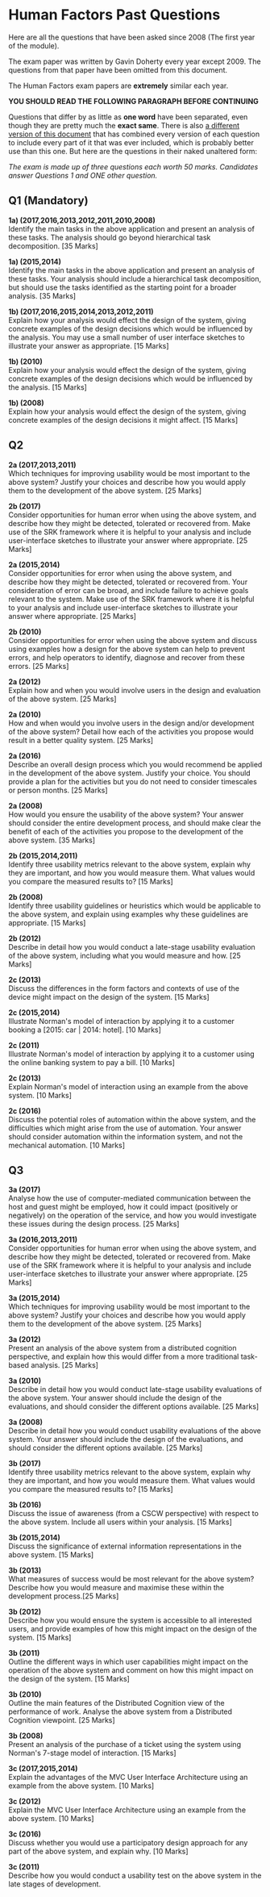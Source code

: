 
# Human Factors Past Questions

Here are all the questions that have been asked since 2008 (The first year of the module).

The exam paper was written by Gavin Doherty every year except 2009. The questions from that paper have been omitted from this document.

The Human Factors exam papers are **extremely** similar each year.

**YOU SHOULD READ THE FOLLOWING PARAGRAPH BEFORE CONTINUING**

Questions that differ by as little as **one word** have been separated, even though they are pretty much the **exact same**. There is also [a different version of this document](https://github.com/nating/trinity-cs-website/blob/master/assets/notes/fourth-year/human-factors/removed-duplicates-human-factors-questions.md) that has combined every version of each question to include every part of it that was ever included, which is probably better use than this one. But here are the questions in their naked unaltered form:

*The exam is made up of three questions each worth 50 marks. Candidates answer Questions 1 and ONE other question.*

## Q1 (Mandatory)

**1a) (2017,2016,2013,2012,2011,2010,2008)**  
Identify the main tasks in the above application and present an analysis of these tasks. The analysis should go beyond hierarchical task decomposition. [35 Marks]

**1a) (2015,2014)**  
Identify the main tasks in the above application and present an analysis of these tasks. Your analysis should include a hierarchical task decomposition, but should use the tasks identified as the starting point for a broader analysis. [35 Marks]

**1b) (2017,2016,2015,2014,2013,2012,2011)**  
Explain how your analysis would effect the design of the system, giving concrete examples of the design decisions which would be influenced by the analysis. You may use a small number of user interface sketches to illustrate your answer as appropriate. [15 Marks]

**1b) (2010)**  
Explain how your analysis would effect the design of the system, giving concrete examples of the design decisions which would be influenced by the analysis. [15 Marks]

**1b) (2008)**  
Explain how your analysis would effect the design of the system, giving concrete examples of the design decisions it might affect. [15 Marks]

## Q2

**2a (2017,2013,2011)**  
Which techniques for improving usability would be most important to the above system? Justify your choices and describe how you would apply them to the development of the above system. [25 Marks]

**2b (2017)**  
Consider opportunities for human error when using the above system, and describe how they might be detected, tolerated or recovered from. Make use of the SRK framework where it is helpful to your analysis and include user-interface sketches to illustrate your answer where appropriate. [25 Marks]

**2a (2015,2014)**  
Consider opportunities for error when using the above system, and describe how they might be detected, tolerated or recovered from. Your consideration of error can be broad, and include failure to achieve goals relevant to the system. Make use of the SRK framework where it is helpful to your analysis and include user-interface sketches to illustrate your answer where appropriate. [25 Marks]

**2b (2010)**  
Consider opportunities for error when using the above system and discuss using examples how a design for the above system can help to prevent errors, and help operators to identify, diagnose and recover from these errors. [25 Marks]

**2a (2012)**  
Explain how and when you would involve users in the design and evaluation of the above system. [25 Marks]

**2a (2010)**  
How and when would you involve users in the design and/or development of the above system? Detail how each of the activities you propose would result in a better quality system. [25 Marks]

**2a (2016)**  
Describe an overall design process which you would recommend be applied in the development of the above system. Justify your choice. You should provide a plan for the activities but you do not need to consider timescales or person months. [25 Marks]

**2a (2008)**  
How would you ensure the usability of the above system? Your answer should consider the entire development process, and should make clear the benefit of each of the activities you propose to the development of the above system. [35 Marks]

**2b (2015,2014,2011)**  
Identify three usability metrics relevant to the above system, explain why they are important, and how you would measure them. What values would you compare the measured results to? [15 Marks]

**2b (2008)**  
Identify three usability guidelines or heuristics which would be applicable to the above system, and explain using examples why these guidelines are appropriate. [15 Marks]

**2b (2012)**  
Describe in detail how you would conduct a late-stage usability evaluation of the above system, including what you would measure and how. [25 Marks]

**2c (2013)**  
Discuss the differences in the form factors and contexts of use of the device might impact on the design of the system. [15 Marks]

**2c (2015,2014)**  
Illustrate Norman's model of interaction by applying it to a customer booking a [2015: car | 2014: hotel]. [10 Marks]

**2c (2011)**  
Illustrate Norman's model of interaction by applying it to a customer using the online banking system to pay a bill. [10 Marks]

**2c (2013)**  
Explain Norman's model of interaction using an example from the above system. [10 Marks]

**2c (2016)**  
Discuss the potential roles of automation within the above system, and the difficulties which might arise from the use of automation. Your answer should consider automation within the information system, and not the mechanical automation. [10 Marks]

## Q3

**3a (2017)**  
Analyse how the use of computer-mediated communication between the host and guest might be employed, how it could impact (positively or negatively) on the operation of the service, and how you would investigate these issues during the design process. [25 Marks]

**3a (2016,2013,2011)**  
Consider opportunities for human error when using the above system, and describe how they might be detected, tolerated or recovered from. Make use of the SRK framework where it is helpful to your analysis and include user-interface sketches to illustrate your answer where appropriate. [25 Marks]

**3a (2015,2014)**  
Which techniques for improving usability would be most important to the above system? Justify your choices and describe how you would apply them to the development of the above system. [25 Marks]

**3a (2012)**  
Present an analysis of the above system from a distributed cognition perspective, and explain how this would differ from a more traditional task-based analysis. [25 Marks]

**3a (2010)**  
Describe in detail how you would conduct late-stage usability evaluations of the above system. Your answer should include the design of the evaluations, and should consider the different options available. [25 Marks]

**3a (2008)**  
Describe in detail how you would conduct usability evaluations of the above system. Your answer should include the design of the evaluations, and should consider the different options available. [25 Marks]

**3b (2017)**  
Identify three usability metrics relevant to the above system, explain why they are important, and how you would measure them. What values would you compare the measured results to? [15 Marks]

**3b (2016)**  
Discuss the issue of awareness (from a CSCW perspective) with respect to the above system. Include all users within your analysis. [15 Marks]

**3b (2015,2014)**  
Discuss the significance of external information representations in the above system. [15 Marks]

**3b (2013)**  
What measures of success would be most relevant for the above system? Describe how you would measure and maximise these within the development process.[25 Marks]

**3b (2012)**  
Describe how you would ensure the system is accessible to all interested users, and provide examples of how this might impact on the design of the system. [15 Marks]

**3b (2011)**  
Outline the different ways in which user capabilities might impact on the operation of the above system and comment on how this might impact on the design of the system. [15 Marks]

**3b (2010)**  
Outline the main features of the Distributed Cognition view of the performance of work. Analyse the above system from a Distributed Cognition viewpoint. [25 Marks]

**3b (2008)**  
Present an analysis of the purchase of a ticket using the system using Norman's 7-stage model of interaction. [15 Marks]

**3c (2017,2015,2014)**  
Explain the advantages of the MVC User Interface Architecture using an example from the above system. [10 Marks]

**3c (2012)**  
Explain the MVC User Interface Architecture using an example from the above system. [10 Marks]

**3c (2016)**  
Discuss whether you would use a participatory design approach for any part of the above system, and explain why. [10 Marks]

**3c (2011)**  
Describe how you would conduct a usability test on the above system in the late stages of development.
